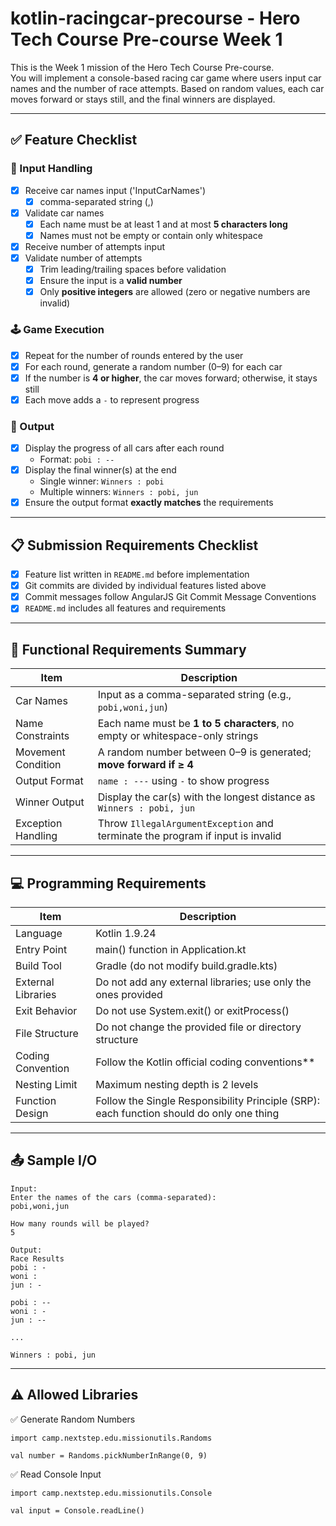 # kotlin-racingcar-precourse - Hero Tech Course Pre-course Week 1

This is the Week 1 mission of the Hero Tech Course Pre-course.  
You will implement a console-based racing car game where users input car names and the number of race attempts. Based on random values, each car moves forward or stays still, and the final winners are displayed.

---

## ✅ Feature Checklist

### 🚗 Input Handling
- [X] Receive car names input ('InputCarNames')
  - [X] comma-separated string (,)
- [X] Validate car names  
  - [X] Each name must be at least 1 and at most **5 characters long**  
  - [X] Names must not be empty or contain only whitespace
- [X] Receive number of attempts input
- [X] Validate number of attempts  
  - [X] Trim leading/trailing spaces before validation  
  - [X] Ensure the input is a **valid number**  
  - [X] Only **positive integers** are allowed (zero or negative numbers are invalid)

### 🕹️ Game Execution
- [X] Repeat for the number of rounds entered by the user
- [X] For each round, generate a random number (0–9) for each car
- [X] If the number is **4 or higher**, the car moves forward; otherwise, it stays still
- [X] Each move adds a `-` to represent progress

### 📣 Output
- [X] Display the progress of all cars after each round  
  - Format: `pobi : --`
- [X] Display the final winner(s) at the end  
  - Single winner: `Winners : pobi`  
  - Multiple winners: `Winners : pobi, jun`
- [X] Ensure the output format **exactly matches** the requirements

---

## 📋 Submission Requirements Checklist

- [X] Feature list written in `README.md` before implementation
- [X] Git commits are divided by individual features listed above 
- [X] Commit messages follow AngularJS Git Commit Message Conventions
- [X] `README.md` includes all features and requirements

---

## 📌 Functional Requirements Summary

| Item | Description |
|------|-------------|
| Car Names | Input as a comma-separated string (e.g., `pobi,woni,jun`) |
| Name Constraints | Each name must be **1 to 5 characters**, no empty or whitespace-only strings |
| Movement Condition | A random number between 0–9 is generated; **move forward if ≥ 4** |
| Output Format | `name : ---` using `-` to show progress |
| Winner Output | Display the car(s) with the longest distance as `Winners : pobi, jun` |
| Exception Handling | Throw `IllegalArgumentException` and terminate the program if input is invalid |

---

## 💻 Programming Requirements

| Item | Description |
| --- | --- |
| Language | Kotlin 1.9.24 |
| Entry Point | main() function in Application.kt |
| Build Tool | Gradle (do not modify build.gradle.kts) |
| External Libraries | Do not add any external libraries; use only the ones provided |
| Exit Behavior | Do not use System.exit() or exitProcess() |
| File Structure | Do not change the provided file or directory structure |
| Coding Convention | Follow the Kotlin official coding conventions** |
| Nesting Limit | Maximum nesting depth is 2 levels |
| Function Design | Follow the Single Responsibility Principle (SRP): each function should do only one thing |

---

## 📤 Sample I/O

```text
Input:
Enter the names of the cars (comma-separated):
pobi,woni,jun

How many rounds will be played?
5

Output:
Race Results
pobi : -
woni : 
jun : -

pobi : --
woni : -
jun : --

...

Winners : pobi, jun

```
---

## ⚠️ Allowed Libraries
✅ Generate Random Numbers
```
import camp.nextstep.edu.missionutils.Randoms

val number = Randoms.pickNumberInRange(0, 9)
```


✅ Read Console Input
```
import camp.nextstep.edu.missionutils.Console

val input = Console.readLine()
```
 
